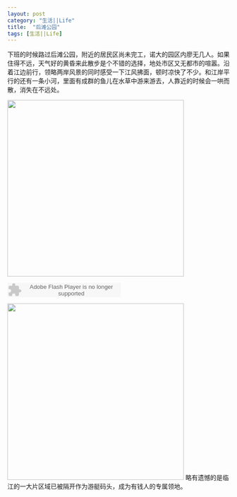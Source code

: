 ```yaml
---
layout: post
category: "生活||Life"
title:  "后滩公园"
tags: [生活||Life] 
---
```

下班的时候路过后滩公园，附近的居民区尚未完工，诺大的园区内廖无几人。如果住得不远，天气好的黄昏来此散步是个不错的选择，地处市区又无都市的喧嚣。沿着江边前行，领略两岸风景的同时感受一下江风拂面，顿时凉快了不少。和江岸平行的还有一条小河，里面有成群的鱼儿在水草中游来游去，人靠近的时候会一哄而散，消失在不远处。
   
<img src="http://www1.gypsii.com.cn/attachments/010/v428/79990428/569/1439300097569.jpg?t=2" width=400px> 

 

<embed src="http://www.xiami.com/widget/0_1773679434/singlePlayer.swf" type="application/x-shockwave-flash" width="257" height="33" wmode="transparent"></embed>

<img src="http://www1.gypsii.com.cn/attachments/010/v428/79990428/864/1439352981864.jpg?t=2" width=400px>       
略有遗憾的是临江的一大片区域已被隔开作为游艇码头，成为有钱人的专属领地。
